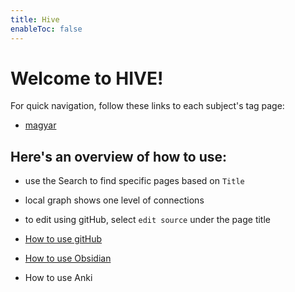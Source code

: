 ```yaml
---
title: Hive
enableToc: false
---
```


# Welcome to HIVE!
For quick navigation, follow these links to each subject's tag page:
- [magyar](https://adambacso.github.io/hive/tags/magyar/)


## Here's an overview of how to use:
- use the Search to find specific pages based on `Title`
- local graph shows one level of connections
- to edit using gitHub, select `edit source` under the page title

- [How to use gitHub](https://adambacso.github.io/hive/Hive-Mind/HOW-TO/How-to-use-GitHub)
- [How to use Obsidian](https://adambacso.github.io/hive/Hive-Mind/HOW-TO/How-to-use-Obsidian/)
- How to use Anki